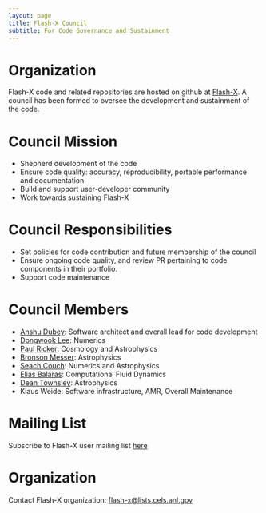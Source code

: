 ```yaml
---
layout: page
title: Flash-X Council
subtitle: For Code Governance and Sustainment 
---
```


# Organization

Flash-X code and related repositories are hosted on github at [Flash-X](https://github.com/Flash-X).
A council has been formed to oversee the development and sustainment of the code. 

# Council Mission

- Shepherd development of the code
- Ensure code quality: accuracy, reproducibility, portable performance
and documentation
- Build and support user-developer community
- Work towards sustaining Flash-X

# Council Responsibilities

- Set policies for code contribution and future membership of the council
- Ensure ongoing code quality, and review PR pertaining to code
components in their portfolio.
- Support code maintenance

# Council Members
- [Anshu Dubey](https://www.anl.gov/profile/anshu-dubey): Software
architect and overall lead for code development
- [Dongwook Lee](https://users.soe.ucsc.edu/~dongwook/): Numerics
- [Paul Ricker](https://astro.illinois.edu/directory/profile/pmricker): Cosmology and Astrophysics
- [Bronson Messer](https://www.olcf.ornl.gov/directory/staff-member/bronson-messer/):
Astrophysics 
- [Seach Couch](https://pa.msu.edu/profile/couch/): Numerics and Astrophysics
- [Elias Balaras](https://www.seas.gwu.edu/elias-balaras): Computational
Fluid Dynamics
- [Dean Townsley](https://physics.ua.edu/people/dean-townsley/): Astrophysics
- Klaus Weide: Software infrastructure, AMR, Overall Maintenance

# Mailing List

Subscribe to Flash-X user mailing list [here](https://lists.cels.anl.gov/mailman/listinfo/flash-x-users/#)

# Organization

Contact Flash-X organization: <a href="mailto:flash-x@lists.cels.anl.gov">flash-x@lists.cels.anl.gov</a>
